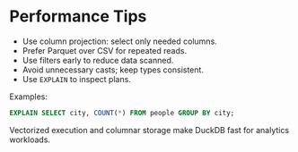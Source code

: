 # Performance Tips

- Use column projection: select only needed columns.
- Prefer Parquet over CSV for repeated reads.
- Use filters early to reduce data scanned.
- Avoid unnecessary casts; keep types consistent.
- Use `EXPLAIN` to inspect plans.

Examples:
```sql
EXPLAIN SELECT city, COUNT(*) FROM people GROUP BY city;
```

Vectorized execution and columnar storage make DuckDB fast for analytics workloads.
